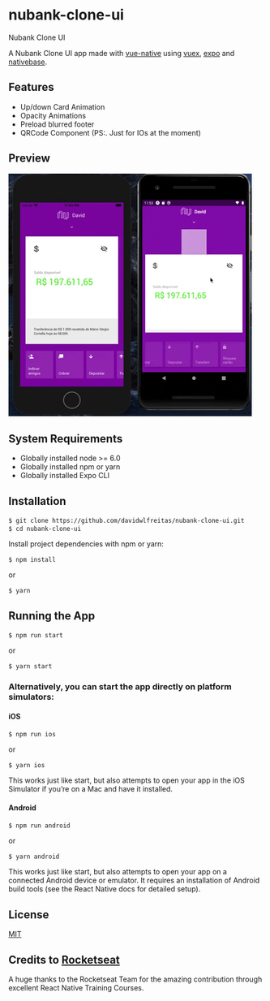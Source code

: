 # nubank-clone-ui
Nubank Clone UI

A Nubank Clone UI app made with [vue-native](https://vue-native.io/) using [vuex](https://vuex.vuejs.org/), [expo](https://docs.expo.io/) and [nativebase](https://nativebase.io/).

## Features

- Up/down Card Animation
- Opacity Animations 
- Preload blurred footer
- QRCode Component (PS:. Just for IOs at the moment)

## Preview

![Preview](preview.gif)

## System Requirements

 - Globally installed node >= 6.0
 - Globally installed npm or yarn
 - Globally installed Expo CLI

## Installation

    $ git clone https://github.com/davidwlfreitas/nubank-clone-ui.git
    $ cd nubank-clone-ui


Install project dependencies with npm or yarn:

    $ npm install
or

    $ yarn

## Running the App


    $ npm run start
or

    $ yarn start


### Alternatively, you can start the app directly on platform simulators:
#### iOS

    $ npm run ios
or

    $ yarn ios

This works just like start, but also attempts to open your app in the iOS Simulator if you’re on a Mac and have it installed.

#### Android

    $ npm run android
or

    $ yarn android

This works just like start, but also attempts to open your app on a connected Android device or emulator. It requires an installation of Android build tools (see the React Native docs for detailed setup).

## License

[MIT](http://opensource.org/licenses/MIT)

## Credits to [Rocketseat](https://rocketseat.com.br/)

A huge thanks to the Rocketseat Team for the amazing contribution through excellent React Native Training Courses.